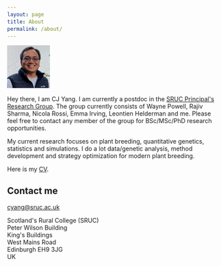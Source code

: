 ```yaml
---
layout: page
title: About
permalink: /about/
---
```


<img src="https://raw.githubusercontent.com/cjyang-work/cjyang-work.github.io/master/images/about_me.jpg" alt="profile_pic" width="100"/>

Hey there, I am CJ Yang. I am currently a postdoc in the [SRUC Principal's Research Group](https://www.sruc.ac.uk/research/research-impact/principal-s-research-group/). The group currently consists of Wayne Powell, Rajiv Sharma, Nicola Rossi, Emma Irving, Leontien Helderman and me. Please feel free to contact any member of the group for BSc/MSc/PhD research opportunities.  

My current research focuses on plant breeding, quantitative genetics, statistics and simulations. I do a lot data/genetic analysis, method development and strategy optimization for modern plant breeding.  

Here is my [CV](https://cjyang-work.github.io/CV_web).  

## Contact me

[cyang@sruc.ac.uk](mailto:cyang@sruc.ac.uk)

Scotland's Rural College (SRUC)  
Peter Wilson Building  
King's Buildings  
West Mains Road  
Edinburgh EH9 3JG  
UK  

